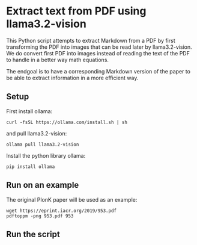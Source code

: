 # Extract text from PDF using llama3.2-vision

This Python script attempts to extract Markdown from a PDF by first
transforming the PDF into images that can be read later by llama3.2-vision.
We do convert first PDF into images instead of reading the text of the PDF to
handle in a better way math equations.

The endgoal is to have a corresponding Markdown version of the paper to be able
to extract information in a more efficient way.

## Setup

First install ollama:

```
curl -fsSL https://ollama.com/install.sh | sh
```

and pull llama3.2-vision:

```
ollama pull llama3.2-vision
```

Install the python library ollama:

```
pip install ollama
```

## Run on an example

The original PlonK paper will be used as an example:

```
wget https://eprint.iacr.org/2019/953.pdf
pdftoppm -png 953.pdf 953
```

## Run the script

